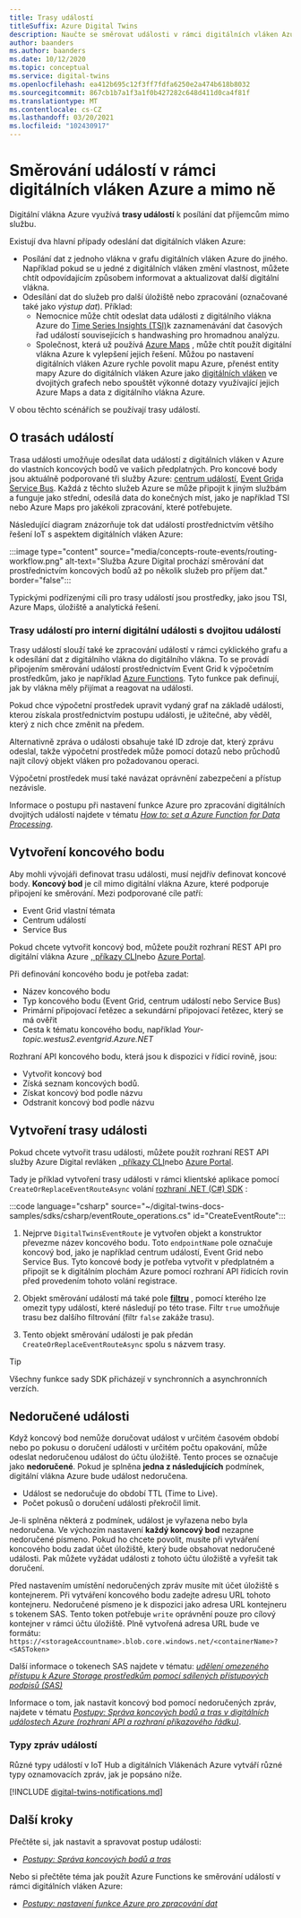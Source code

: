 ```yaml
---
title: Trasy událostí
titleSuffix: Azure Digital Twins
description: Naučte se směrovat události v rámci digitálních vláken Azure a dalších služeb Azure.
author: baanders
ms.author: baanders
ms.date: 10/12/2020
ms.topic: conceptual
ms.service: digital-twins
ms.openlocfilehash: ea412b695c12f3ff7fdfa6250e2a474b618b8032
ms.sourcegitcommit: 867cb1b7a1f3a1f0b427282c648d411d0ca4f81f
ms.translationtype: MT
ms.contentlocale: cs-CZ
ms.lasthandoff: 03/20/2021
ms.locfileid: "102430917"
---
```

# <a name="route-events-within-and-outside-of-azure-digital-twins"></a>Směrování událostí v rámci digitálních vláken Azure a mimo ně

Digitální vlákna Azure využívá **trasy událostí** k posílání dat příjemcům mimo službu. 

Existují dva hlavní případy odeslání dat digitálních vláken Azure:
* Posílání dat z jednoho vlákna v grafu digitálních vláken Azure do jiného. Například pokud se u jedné z digitálních vláken změní vlastnost, můžete chtít odpovídajícím způsobem informovat a aktualizovat další digitální vlákna.
* Odesílání dat do služeb pro další úložiště nebo zpracování (označované také jako *výstup dat*). Příklad:
  - Nemocnice může chtít odeslat data události z digitálního vlákna Azure do [Time Series Insights (TSI)](../time-series-insights/overview-what-is-tsi.md)k zaznamenávání dat časových řad událostí souvisejících s handwashing pro hromadnou analýzu.
  - Společnost, která už používá [Azure Maps](../azure-maps/about-azure-maps.md) , může chtít použít digitální vlákna Azure k vylepšení jejich řešení. Můžou po nastavení digitálních vláken Azure rychle povolit mapu Azure, přenést entity mapy Azure do digitálních vláken Azure jako [digitálních vláken](concepts-twins-graph.md) ve dvojitých grafech nebo spouštět výkonné dotazy využívající jejich Azure Maps a data z digitálního vlákna Azure.

V obou těchto scénářích se používají trasy událostí.

## <a name="about-event-routes"></a>O trasách událostí

Trasa události umožňuje odesílat data událostí z digitálních vláken v Azure do vlastních koncových bodů ve vašich předplatných. Pro koncové body jsou aktuálně podporované tři služby Azure: [centrum událostí](../event-hubs/event-hubs-about.md), [Event Grid](../event-grid/overview.md)a [Service Bus](../service-bus-messaging/service-bus-messaging-overview.md). Každá z těchto služeb Azure se může připojit k jiným službám a funguje jako střední, odesílá data do konečných míst, jako je například TSI nebo Azure Maps pro jakékoli zpracování, které potřebujete.

Následující diagram znázorňuje tok dat událostí prostřednictvím většího řešení IoT s aspektem digitálních vláken Azure:

:::image type="content" source="media/concepts-route-events/routing-workflow.png" alt-text="Služba Azure Digital prochází směrování dat prostřednictvím koncových bodů až po několik služeb pro příjem dat." border="false":::

Typickými podřízenými cíli pro trasy událostí jsou prostředky, jako jsou TSI, Azure Maps, úložiště a analytická řešení.

### <a name="event-routes-for-internal-digital-twin-events"></a>Trasy událostí pro interní digitální události s dvojitou událostí

Trasy událostí slouží také ke zpracování událostí v rámci cyklického grafu a k odesílání dat z digitálního vlákna do digitálního vlákna. To se provádí připojením směrování událostí prostřednictvím Event Grid k výpočetním prostředkům, jako je například [Azure Functions](../azure-functions/functions-overview.md). Tyto funkce pak definují, jak by vlákna měly přijímat a reagovat na události. 

Pokud chce výpočetní prostředek upravit vydaný graf na základě události, kterou získala prostřednictvím postupu události, je užitečné, aby věděl, který z nich chce změnit na předem. 

Alternativně zpráva o události obsahuje také ID zdroje dat, který zprávu odeslal, takže výpočetní prostředek může pomocí dotazů nebo průchodů najít cílový objekt vláken pro požadovanou operaci. 

Výpočetní prostředek musí také navázat oprávnění zabezpečení a přístup nezávisle.

Informace o postupu při nastavení funkce Azure pro zpracování digitálních dvojitých událostí najdete v tématu [*How to: set a Azure Function for Data Processing*](how-to-create-azure-function.md).

## <a name="create-an-endpoint"></a>Vytvoření koncového bodu

Aby mohli vývojáři definovat trasu události, musí nejdřív definovat koncové body. **Koncový bod** je cíl mimo digitální vlákna Azure, které podporuje připojení ke směrování. Mezi podporované cíle patří:
* Event Grid vlastní témata
* Centrum událostí
* Service Bus

Pokud chcete vytvořit koncový bod, můžete použít rozhraní REST API pro digitální vlákna Azure [, příkazy CLI](how-to-manage-routes-apis-cli.md#create-an-endpoint-for-azure-digital-twins)nebo [Azure Portal](how-to-manage-routes-portal.md#create-an-endpoint-for-azure-digital-twins).

Při definování koncového bodu je potřeba zadat:
* Název koncového bodu
* Typ koncového bodu (Event Grid, centrum událostí nebo Service Bus)
* Primární připojovací řetězec a sekundární připojovací řetězec, který se má ověřit 
* Cesta k tématu koncového bodu, například *Your-topic.westus2.eventgrid.Azure.NET*

Rozhraní API koncového bodu, která jsou k dispozici v řídicí rovině, jsou:
* Vytvořit koncový bod
* Získá seznam koncových bodů.
* Získat koncový bod podle názvu
* Odstranit koncový bod podle názvu

## <a name="create-an-event-route"></a>Vytvoření trasy události
 
Pokud chcete vytvořit trasu události, můžete použít rozhraní REST API služby Azure Digital revláken [, příkazy CLI](how-to-manage-routes-apis-cli.md#create-an-event-route)nebo [Azure Portal](how-to-manage-routes-portal.md#create-an-event-route).

Tady je příklad vytvoření trasy události v rámci klientské aplikace pomocí `CreateOrReplaceEventRouteAsync` volání [rozhraní .NET (C#) SDK](/dotnet/api/overview/azure/digitaltwins/client) : 

:::code language="csharp" source="~/digital-twins-docs-samples/sdks/csharp/eventRoute_operations.cs" id="CreateEventRoute":::

1. Nejprve `DigitalTwinsEventRoute` je vytvořen objekt a konstruktor převezme název koncového bodu. Toto `endpointName` pole označuje koncový bod, jako je například centrum událostí, Event Grid nebo Service Bus. Tyto koncové body je potřeba vytvořit v předplatném a připojit se k digitálním plochám Azure pomocí rozhraní API řídicích rovin před provedením tohoto volání registrace.

2. Objekt směrování událostí má také pole [**filtru**](how-to-manage-routes-apis-cli.md#filter-events) , pomocí kterého lze omezit typy událostí, které následují po této trase. Filtr `true` umožňuje trasu bez dalšího filtrování (filtr `false` zakáže trasu). 

3. Tento objekt směrování události je pak předán `CreateOrReplaceEventRouteAsync` spolu s názvem trasy.

> [!TIP]
> Všechny funkce sady SDK přicházejí v synchronních a asynchronních verzích.

## <a name="dead-letter-events"></a>Nedoručené události

Když koncový bod nemůže doručovat událost v určitém časovém období nebo po pokusu o doručení události v určitém počtu opakování, může odeslat nedoručenou událost do účtu úložiště. Tento proces se označuje jako **nedoručené**. Pokud je splněna **jedna z následujících** podmínek, digitální vlákna Azure bude událost nedoručena. 

* Událost se nedoručuje do období TTL (Time to Live).
* Počet pokusů o doručení události překročil limit.

Je-li splněna některá z podmínek, událost je vyřazena nebo byla nedoručena. Ve výchozím nastavení **každý koncový bod** nezapne nedoručené písmeno. Pokud ho chcete povolit, musíte při vytváření koncového bodu zadat účet úložiště, který bude obsahovat nedoručené události. Pak můžete vyžádat události z tohoto účtu úložiště a vyřešit tak doručení.

Před nastavením umístění nedoručených zpráv musíte mít účet úložiště s kontejnerem. Při vytváření koncového bodu zadejte adresu URL tohoto kontejneru. Nedoručené písmeno je k dispozici jako adresa URL kontejneru s tokenem SAS. Tento token potřebuje `write` oprávnění pouze pro cílový kontejner v rámci účtu úložiště. Plně vytvořená adresa URL bude ve formátu: `https://<storageAccountname>.blob.core.windows.net/<containerName>?<SASToken>`

Další informace o tokenech SAS najdete v tématu: [ *udělení omezeného přístupu k Azure Storage prostředkům pomocí sdílených přístupových podpisů (SAS)*](../storage/common/storage-sas-overview.md)

Informace o tom, jak nastavit koncový bod pomocí nedoručených zpráv, najdete v tématu [*Postupy: Správa koncových bodů a tras v digitálních událostech Azure (rozhraní API a rozhraní příkazového řádku)*](how-to-manage-routes-apis-cli.md#create-an-endpoint-with-dead-lettering).

### <a name="types-of-event-messages"></a>Typy zpráv událostí

Různé typy událostí v IoT Hub a digitálních Vlákenách Azure vytváří různé typy oznamovacích zpráv, jak je popsáno níže.

[!INCLUDE [digital-twins-notifications.md](../../includes/digital-twins-notifications.md)]

## <a name="next-steps"></a>Další kroky

Přečtěte si, jak nastavit a spravovat postup události:
* [*Postupy: Správa koncových bodů a tras*](how-to-manage-routes-apis-cli.md)

Nebo si přečtěte téma jak použít Azure Functions ke směrování událostí v rámci digitálních vláken Azure:
* [*Postupy: nastavení funkce Azure pro zpracování dat*](how-to-create-azure-function.md)